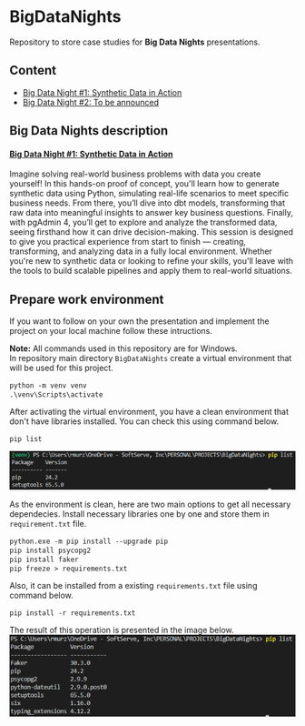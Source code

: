 # BigDataNights

Repository to store case studies for **Big Data Nights** presentations.

## Content
- [Big Data Night #1: Synthetic Data in Action](night_1/README.md)
- [Big Data Night #2: To be announced](#)

## Big Data Nights description

#### [Big Data Night #1: Synthetic Data in Action](night_1/README.md)
Imagine solving real-world business problems with data you create yourself! In this hands-on proof of concept, you'll learn how to generate synthetic data using Python, simulating real-life scenarios to meet specific business needs. From there, you’ll dive into dbt models, transforming that raw data into meaningful insights to answer key business questions. Finally, with pgAdmin 4, you’ll get to explore and analyze the transformed data, seeing firsthand how it can drive decision-making.
This session is designed to give you practical experience from start to finish — creating, transforming, and analyzing data in a fully local environment. Whether you're new to synthetic data or looking to refine your skills, you'll leave with the tools to build scalable pipelines and apply them to real-world situations.

## Prepare work environment
If you want to follow on your own the presentation and implement the project on your local machine follow these intructions.

**Note:** All commands used in this repository are for Windows.\
In repository main directory `BigDataNights` create a virtual environment that will be used for this project.
```
python -m venv venv
.\venv\Scripts\activate
```

After activating the virtual environment, you have a clean environment that don't have libraries installed. You can check this using command below.
```
pip list
```
![Image 1.1](./media/image_1.1.PNG)

As the environment is clean, here are two main options to get all necessary dependecies. Install necessary libraries one by one and store them in `requirement.txt` file.
```
python.exe -m pip install --upgrade pip
pip install psycopg2
pip install faker
pip freeze > requirements.txt
```
Also, it can be installed from a existing `requirements.txt` file using command below.
```
pip install -r requirements.txt
```
The result of this operation is presented in the image below.
![Image 1.2](./media/image_1.2.PNG)
